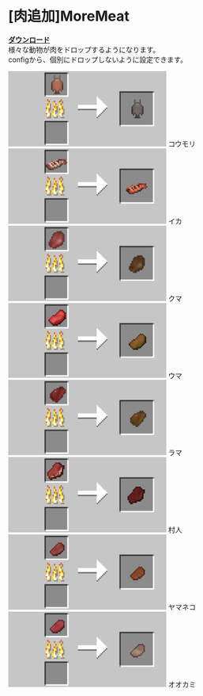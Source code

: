 # [肉追加]MoreMeat

[**ダウンロード**](https://github.com/eyeq/mod-1.11.2-MoreMeat/releases/download/1.0/1.11.2-MoreMeat-1.0.jar)  
様々な動物が肉をドロップするようになります。  
configから、個別にドロップしないように設定できます。  

<img src="https://github.com/eyeq/mod-1.11.2-MoreMeat/blob/master/screenshots/%E7%84%BC%E3%81%84%E3%81%9F%E3%82%B3%E3%82%A6%E3%83%A2%E3%83%AA%E8%82%89(Cooked%20Bat%20Meat).png" width="320px">  
コウモリ

<img src="https://github.com/eyeq/mod-1.11.2-MoreMeat/blob/master/screenshots/%E7%84%BC%E3%81%8D%E3%82%A4%E3%82%AB(Cooked%20Squid).png" width="320px">  
イカ

<img src="https://github.com/eyeq/mod-1.11.2-MoreMeat/blob/master/screenshots/%E7%84%BC%E3%81%84%E3%81%9F%E7%86%8A%E8%82%89(Cooked%20Bear%20Meat).png" width="320px">  
クマ

<img src="https://github.com/eyeq/mod-1.11.2-MoreMeat/blob/master/screenshots/%E7%84%BC%E3%81%84%E3%81%9F%E9%A6%AC%E8%82%89(Cooked%20Horse%20Meat).png" width="320px">  
ウマ

<img src="https://github.com/eyeq/mod-1.11.2-MoreMeat/blob/master/screenshots/%E7%84%BC%E3%81%84%E3%81%9F%E3%83%A9%E3%83%9E%E8%82%89(Cooked%20Llama%20Meat).png" width="320px">  
ラマ

<img src="https://github.com/eyeq/mod-1.11.2-MoreMeat/blob/master/screenshots/%E7%84%BC%E3%81%84%E3%81%9F%E4%BA%BA%E8%82%89(Cooked%20Human).png" width="320px">  
村人

<img src="https://github.com/eyeq/mod-1.11.2-MoreMeat/blob/master/screenshots/%E7%84%BC%E3%81%84%E3%81%9F%E3%83%A4%E3%83%9E%E3%83%8D%E3%82%B3%E8%82%89(Cooked%20Ocelot%20Meat).png" width="320px">  
ヤマネコ

<img src="https://github.com/eyeq/mod-1.11.2-MoreMeat/blob/master/screenshots/%E7%84%BC%E3%81%84%E3%81%9F%E3%82%AA%E3%82%AA%E3%82%AB%E3%83%9F%E8%82%89(Cooked%20Wolf%20Meat).png" width="320px">  
オオカミ
